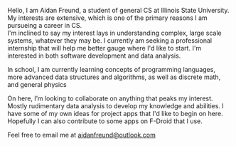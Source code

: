 Hello, I am Aidan Freund, a student of general CS at Illinois State University.
My interests are extensive, which is one of the primary reasons I am pursueing a career in CS.  
I'm inclined to say my interest lays in understanding complex, large scale systems, whatever they may be. 
I currently am seeking a professional internship that will help me better gauge where I'd like to start.
I'm interested in both software development and data analysis.

In school, I am currently learning concepts of programming languages, more advanced data structures and algorithms, as well as discrete math, and general physics

On here, I’m looking to collaborate on anything that peaks my interest.  Mostly rudimentary data analysis to develop my knowledge and abilities. 
I have some of my own ideas for project apps that I'd like to begin on here. Hopefully I can also contribute to some apps on F-Droid that I use.

Feel free to email me at aidanfreund@outlook.com

<!---
aidanfreund/aidanfreund is a ✨ special ✨ repository because its `README.md` (this file) appears on your GitHub profile.
You can click the Preview link to take a look at your changes.
--->
